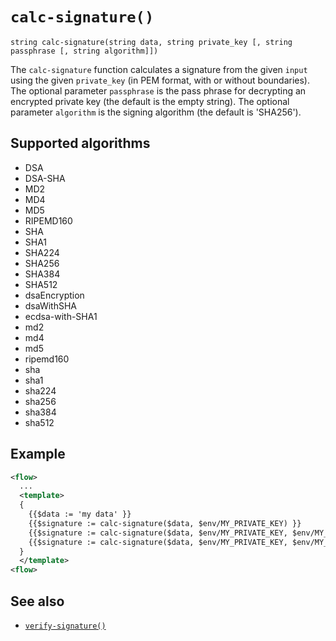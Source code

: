 # `calc-signature()`

```
string calc-signature(string data, string private_key [, string passphrase [, string algorithm]])
```

The `calc-signature` function calculates a signature from the given `input` using the given `private_key` (in PEM format, with or without boundaries).
The optional parameter `passphrase` is the pass phrase for decrypting an encrypted private key (the default is the empty string).
The optional parameter `algorithm` is the signing algorithm (the default is 'SHA256').

## Supported algorithms

* DSA
* DSA-SHA
* MD2
* MD4
* MD5
* RIPEMD160
* SHA
* SHA1
* SHA224
* SHA256
* SHA384
* SHA512
* dsaEncryption
* dsaWithSHA
* ecdsa-with-SHA1
* md2
* md4
* md5
* ripemd160
* sha
* sha1
* sha224
* sha256
* sha384
* sha512

## Example

```xml
<flow>
  ...
  <template>
  {
    {{$data := 'my data' }}
    {{$signature := calc-signature($data, $env/MY_PRIVATE_KEY) }}
    {{$signature := calc-signature($data, $env/MY_PRIVATE_KEY, $env/MY_PASSPHRASE) }}
    {{$signature := calc-signature($data, $env/MY_PRIVATE_KEY, $env/MY_PASSPHRASE, 'SHA256') }}
  }
  </template>
<flow>
```

## See also

* [`verify-signature()`](verify-signature.md)

